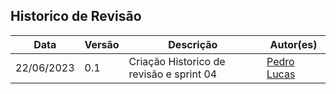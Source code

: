 ## Historico de Revisão

| Data     | Versão | Descrição                  | Autor(es)                                                                          |
|----------|--------|----------------------------|---------------------------------------------------------------------------------------------|
|22/06/2023|   0.1  | Criação Historico de revisão e sprint 04   |[Pedro Lucas](https://github.com/lucasdray)| 